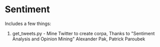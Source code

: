 Sentiment
=========

Includes a few things:
1. get_tweets.py - Mine Twitter to create corpa, Thanks to "Sentiment Analysis and Opinion Mining" Alexander Pak, Patrick Paroubek
